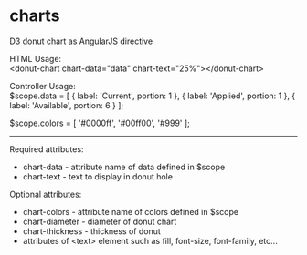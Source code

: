 charts
======

D3 donut chart as AngularJS directive

HTML Usage:<br/>
&lt;donut-chart chart-data="data" chart-text="25%"&gt;&lt;/donut-chart&gt;

Controller Usage:<br/>
$scope.data = [
    { label: 'Current', portion: 1 },
    { label: 'Applied', portion: 1 },
    { label: 'Available', portion: 6 }
  ];

$scope.colors = [ '#0000ff', '#00ff00', '#999' ];

<hr>

Required attributes:<br/>
- chart-data - attribute name of data defined in $scope
- chart-text -  text to display in donut hole 

Optional attributes:<br/>
- chart-colors - attribute name of colors defined in $scope
- chart-diameter - diameter of donut chart
- chart-thickness - thickness of donut
- attributes of &lt;text&gt; element such as fill, font-size, font-family, etc...



